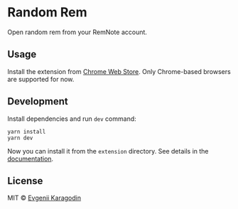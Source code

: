 # Random Rem

Open random rem from your RemNote account.

## Usage

Install the extension from [Chrome Web Store](https://chrome.google.com/webstore/detail/random-rem/chbbkiijgneekhgenfaenfgaainfdfkf). Only Chrome-based browsers are supported for now.

## Development

Install dependencies and run `dev` command:

```
yarn install
yarn dev
```

Now you can install it from the `extension` directory. See details in the [documentation](https://developer.chrome.com/docs/extensions/mv3/getstarted/#manifest).

## License

MIT © [Evgenii Karagodin](https://ekaragodin.com)
